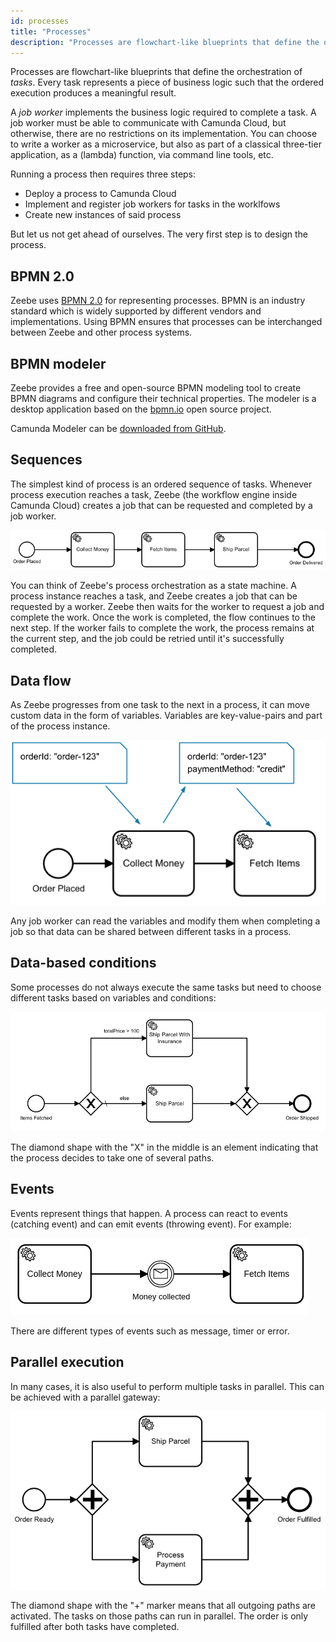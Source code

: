 ```yaml
---
id: processes
title: "Processes"
description: "Processes are flowchart-like blueprints that define the orchestration of tasks. Every task represents a piece of business logic."
---
```


Processes are flowchart-like blueprints that define the orchestration of _tasks_. Every task represents a piece of business logic such that the ordered execution produces a meaningful result.

A _job worker_ implements the business logic required to complete a task. A job worker must be able to communicate with Camunda Cloud, but otherwise, there are no restrictions on its implementation. You can choose to write a worker as a microservice, but also as part of a classical three-tier application, as a \(lambda\) function, via command line tools, etc.

Running a process then requires three steps:

- Deploy a process to Camunda Cloud
- Implement and register job workers for tasks in the worklfows
- Create new instances of said process

But let us not get ahead of ourselves. The very first step is to design the process.

## BPMN 2.0

Zeebe uses [BPMN 2.0](http://www.bpmn.org/) for representing processes. BPMN is an industry standard which is widely supported by different vendors and implementations. Using BPMN ensures that processes can be interchanged between Zeebe and other process systems.

## BPMN modeler

Zeebe provides a free and open-source BPMN modeling tool to create BPMN diagrams and configure their technical properties. The modeler is a desktop application based on the [bpmn.io](https://bpmn.io) open source project.

Camunda Modeler can be [downloaded from GitHub](https://camunda.com/download/modeler/).

## Sequences

The simplest kind of process is an ordered sequence of tasks. Whenever process execution reaches a task, Zeebe (the workflow engine inside Camunda Cloud) creates a job that can be requested and completed by a job worker.

![process-sequence](assets/order-process.png)

You can think of Zeebe's process orchestration as a state machine. A process instance reaches a task, and Zeebe creates a job that can be requested by a worker. Zeebe then waits for the worker to request a job and complete the work. Once the work is completed, the flow continues to the next step. If the worker fails to complete the work, the process remains at the current step, and the job could be retried until it's successfully completed.

## Data flow

As Zeebe progresses from one task to the next in a process, it can move custom data in the form of variables. Variables are key-value-pairs and part of the process instance.

![data-flow](assets/process-data-flow.png)

Any job worker can read the variables and modify them when completing a job so that data can be shared between different tasks in a process.

## Data-based conditions

Some processes do not always execute the same tasks but need to choose different tasks based on variables and conditions:

![data-conditions](assets/processes-data-based-conditions.png)

The diamond shape with the "X" in the middle is an element indicating that the process decides to take one of several paths.

## Events

Events represent things that happen. A process can react to events (catching event) and can emit events (throwing event). For example:

![process](assets/process-events.png)

There are different types of events such as message, timer or error.

## Parallel execution

In many cases, it is also useful to perform multiple tasks in parallel. This can be achieved with a parallel gateway:

![data-conditions](assets/processes-parallel-gateway.png)

The diamond shape with the "+" marker means that all outgoing paths are activated. The tasks on those paths can run in parallel. The order is only fulfilled after both tasks have completed.
